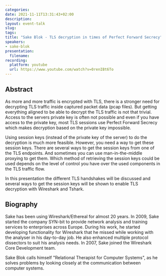 ```yaml
---
categories:
date: 2021-11-11T13:31:43+02:00
description:
layout: event-talk
slug:
tags:
title: "Sake Blok - TLS decryption in times of Perfect Forward Secrecy"
speakers:
- sake-blok
presentation:
  filename:
recording:
  platform: youtube
  url: https://www.youtube.com/watch?v=0renIBt6To
---
```


## Abstract

As more and more traffic is encrypted with TLS, there is a stronger need for decrypting TLS traffic inside captured packet data (pcap files). But getting everything aligned to be able to decrypt the TLS traffic is not that trivial. Access to the servers private key is often not possible and even if you have access to the private key, most TLS sessions use Perfect Forward Secrecy which makes decryption based on the private key impossible.

Using session keys (instead of the private key of the server) to do the decryption is much more feasible. However, you need a way to get these session keys. There are several ways to get the session keys from one of the TLS endpoints. And sometimes you can use man-in-the-middle proxying to get them. Which method of retrieving the session keys could be used depends on the level of control you have over the used components in the TLS traffic flow.

In this presentation the different TLS handshakes will be discussed and several ways to get the session keys will be shown to enable TLS decryption with Wireshark and Tshark.

## Biography

Sake has been using Wireshark/Ethereal for almost 20 years. In 2009, Sake started the company SYN-bit to provide network analysis and training services to enterprises across Europe. During his work, he started developing functionality for Wireshark that he missed while working with the analyser in his day-to-day job. He also enhanced multiple protocol dissectors to suit his analysis needs. In 2007, Sake joined the Wireshark Core Development team.

Sake Blok calls himself "Relational Therapist for Computer Systems", as he solves problems by looking closely at the communication between computer systems.
